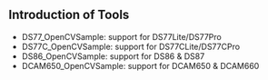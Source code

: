 ## Introduction of  Tools

- DS77_OpenCVSample: support for DS77Lite/DS77Pro
- DS77C_OpenCVSample: support for DS77CLite/DS77CPro
- DS86_OpenCVSample: support for DS86 & DS87
- DCAM650_OpenCVSample: support for DCAM650 & DCAM660